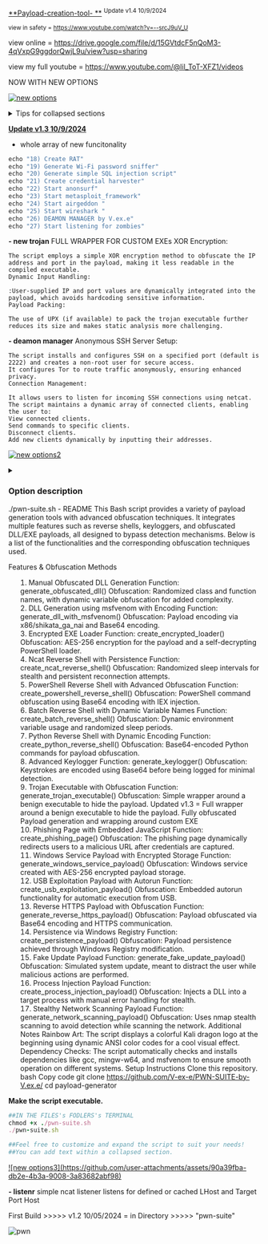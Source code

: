 <ins>**Payload-creation-tool-
**</ins>
<sup>Update v1.4 10/9/2024</sup>

<sup> view in safety = https://www.youtube.com/watch?v=--srcJ9uV_U </sup>

 view online = https://drive.google.com/file/d/15GVtdcF5nQoM3-4qVxpG9ggdorQwjL9u/view?usp=sharing 

view my full youtube = https://www.youtube.com/@lil_ToT-XFZ1/videos

NOW WITH NEW OPTIONS 

<ins>![new options](https://github.com/user-attachments/assets/1cd25316-550e-4820-8d22-6d03228a043f)</ins>

<details>

<summary>Tips for collapsed sections</summary>

### How to start the script

```ruby
##IN THE BASH TERMINAL WITHIN THE SCRIPTS FOLDER
chmod +x ./pwn-suite.sh
###TO RUN THE SCRIPT
bash
Copy code
./pwn-suite.sh

## Feel free to customize and expand the script to suit your needs!
You can add text within a collapsed section.

##to write in it
nano pwn-suite.sh
##or use following to view into it
cat pwn-suite.sh
```

</details>

<ins>**Update v1.3 10/9/2024**</ins>

- whole array of new funcitonality
```ruby
echo "18) Create RAT"
echo "19) Generate Wi-Fi password sniffer"
echo "20) Generate simple SQL injection script"
echo "21) Create credential harvester"
echo "22) Start anonsurf"
echo "23) Start metasploit_framework"
echo "24) Start airgeddon "
echo "25) Start wireshark "
echo "26) DEAMON MANAGER by V.ex.e"
echo "27) Start listening for zombies"
```
**- new trojan**
    FULL WRAPPER FOR CUSTOM EXEs
   XOR Encryption:

    The script employs a simple XOR encryption method to obfuscate the IP address and port in the payload, making it less readable in the compiled executable.
    Dynamic Input Handling:
  
    :User-supplied IP and port values are dynamically integrated into the payload, which avoids hardcoding sensitive information.
    Payload Packing:
  
    The use of UPX (if available) to pack the trojan executable further reduces its size and makes static analysis more challenging.
**- deamon manager**
    Anonymous SSH Server Setup:
  
    The script installs and configures SSH on a specified port (default is 2222) and creates a non-root user for secure access.
    It configures Tor to route traffic anonymously, ensuring enhanced privacy.
    Connection Management:
    
    It allows users to listen for incoming SSH connections using netcat.
    The script maintains a dynamic array of connected clients, enabling the user to:
    View connected clients.
    Send commands to specific clients.
    Disconnect clients.
    Add new clients dynamically by inputting their addresses.

<ins>![new options2](https://github.com/user-attachments/assets/90bc55ac-5eb3-4b51-bf0c-143dec1f6459)</ins>
<details>

<summary Full feature list <3 </summary>

### Option description
./pwn-suite.sh - README
This Bash script provides a variety of payload generation tools with advanced obfuscation techniques. It integrates multiple features such as reverse shells, keyloggers, and obfuscated DLL/EXE payloads, all designed to bypass detection mechanisms. Below is a list of the functionalities and the corresponding obfuscation techniques used.

Features & Obfuscation Methods
1. Manual Obfuscated DLL Generation
Function: generate_obfuscated_dll()
Obfuscation: Randomized class and function names, with dynamic variable obfuscation for added complexity.
2. DLL Generation using msfvenom with Encoding
Function: generate_dll_with_msfvenom()
Obfuscation: Payload encoding via x86/shikata_ga_nai and Base64 encoding.
3. Encrypted EXE Loader
Function: create_encrypted_loader()
Obfuscation: AES-256 encryption for the payload and a self-decrypting PowerShell loader.
4. Ncat Reverse Shell with Persistence
Function: create_ncat_reverse_shell()
Obfuscation: Randomized sleep intervals for stealth and persistent reconnection attempts.
5. PowerShell Reverse Shell with Advanced Obfuscation
Function: create_powershell_reverse_shell()
Obfuscation: PowerShell command obfuscation using Base64 encoding with IEX injection.
6. Batch Reverse Shell with Dynamic Variable Names
Function: create_batch_reverse_shell()
Obfuscation: Dynamic environment variable usage and randomized sleep periods.
7. Python Reverse Shell with Dynamic Encoding
Function: create_python_reverse_shell()
Obfuscation: Base64-encoded Python commands for payload obfuscation.
8. Advanced Keylogger
Function: generate_keylogger()
Obfuscation: Keystrokes are encoded using Base64 before being logged for minimal detection.
9. Trojan Executable with Obfuscation
Function: generate_trojan_executable()
Obfuscation: Simple wrapper around a benign executable to hide the payload.
Updated v1.3 = Full wrapper around a benign executable to hide the payload. Fully obfuscated Payload generation and wrapping around custom EXE
11. Phishing Page with Embedded JavaScript
Function: create_phishing_page()
Obfuscation: The phishing page dynamically redirects users to a malicious URL after credentials are captured.
12. Windows Service Payload with Encrypted Storage
Function: generate_windows_service_payload()
Obfuscation: Windows service created with AES-256 encrypted payload storage.
13. USB Exploitation Payload with Autorun
Function: create_usb_exploitation_payload()
Obfuscation: Embedded autorun functionality for automatic execution from USB.
14. Reverse HTTPS Payload with Obfuscation
Function: generate_reverse_https_payload()
Obfuscation: Payload obfuscated via Base64 encoding and HTTPS communication.
15. Persistence via Windows Registry
Function: create_persistence_payload()
Obfuscation: Payload persistence achieved through Windows Registry modification.
16. Fake Update Payload
Function: generate_fake_update_payload()
Obfuscation: Simulated system update, meant to distract the user while malicious actions are performed.
17. Process Injection Payload
Function: create_process_injection_payload()
Obfuscation: Injects a DLL into a target process with manual error handling for stealth.
18. Stealthy Network Scanning Payload
Function: generate_network_scanning_payload()
Obfuscation: Uses nmap stealth scanning to avoid detection while scanning the network.
Additional Notes
Rainbow Art: The script displays a colorful Kali dragon logo at the beginning using dynamic ANSI color codes for a cool visual effect.
Dependency Checks: The script automatically checks and installs dependencies like gcc, mingw-w64, and msfvenom to ensure smooth operation on different systems.
Setup Instructions
Clone this repository.
bash
Copy code
git clone https://github.com/V-ex-e/PWN-SUITE-by-V.ex.e/
cd payload-generator

**Make the script executable.**
```ruby
##IN THE FILES's FODLERS's TERMINAL
chmod +x ./pwn-suite.sh
./pwn-suite.sh

##Feel free to customize and expand the script to suit your needs!
##You can add text within a collapsed section.

```


</details>
<ins>![new options3](https://github.com/user-attachments/assets/90a39fba-db2e-4b3a-9008-3a83682abf98)</ins>

**- listenr**
    simple ncat listener
    listens for defined or cached LHost and Target Port Host

First Build  >>>>> v1.2 10/05/2024 = in Directory >>>>> "pwn-suite"

![pwn](https://github.com/user-attachments/assets/85bd6181-07cb-4614-b08a-bf6a14961205)





